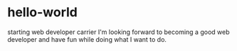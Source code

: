 # hello-world
starting web developer carrier
I'm looking forward to becoming a good web developer and have fun while doing what I want to do.
